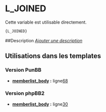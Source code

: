# L_JOINED


Cette variable est utilisable directement.

```html
{L_JOINED}
```

##Description
[*Ajouter une description*](https://fa-tvars.appspot.com/var/L_JOINED)

## Utilisations dans les templates

### Version PunBB
* __[memberlist_body](../tpl/var/punbb/memberlist_body.md#readme) :__ ligne[68](../tpl/src/punbb/memberlist_body.tpl#L68)

### Version phpBB2
* __[memberlist_body](../tpl/var/subsilver/memberlist_body.md#readme) :__ ligne[30](../tpl/src/subsilver/memberlist_body.tpl#L30)